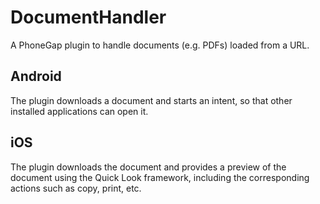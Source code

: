 # DocumentHandler

A PhoneGap plugin to handle documents (e.g. PDFs) loaded from a URL. 

## Android

The plugin downloads a document and starts an intent, so that other installed applications can open it.

## iOS

The plugin downloads the document and provides a preview of the document using the Quick Look framework,
including the corresponding actions such as copy, print, etc.